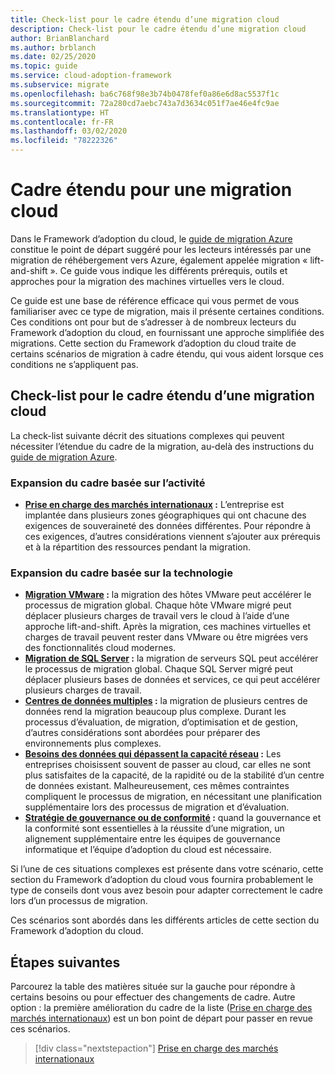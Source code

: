 ```yaml
---
title: Check-list pour le cadre étendu d’une migration cloud
description: Check-list pour le cadre étendu d’une migration cloud
author: BrianBlanchard
ms.author: brblanch
ms.date: 02/25/2020
ms.topic: guide
ms.service: cloud-adoption-framework
ms.subservice: migrate
ms.openlocfilehash: ba6c768f98e3b74b0478fef0a86e6d8ac5537f1c
ms.sourcegitcommit: 72a280cd7aebc743a7d3634c051f7ae46e4fc9ae
ms.translationtype: HT
ms.contentlocale: fr-FR
ms.lasthandoff: 03/02/2020
ms.locfileid: "78222326"
---
```

# <a name="expanded-scope-for-cloud-migration"></a>Cadre étendu pour une migration cloud

Dans le Framework d’adoption du cloud, le [guide de migration Azure](../azure-migration-guide/index.md) constitue le point de départ suggéré pour les lecteurs intéressés par une migration de réhébergement vers Azure, également appelée migration « lift-and-shift ». Ce guide vous indique les différents prérequis, outils et approches pour la migration des machines virtuelles vers le cloud.

Ce guide est une base de référence efficace qui vous permet de vous familiariser avec ce type de migration, mais il présente certaines conditions. Ces conditions ont pour but de s’adresser à de nombreux lecteurs du Framework d’adoption du cloud, en fournissant une approche simplifiée des migrations. Cette section du Framework d’adoption du cloud traite de certains scénarios de migration à cadre étendu, qui vous aident lorsque ces conditions ne s’appliquent pas.

## <a name="cloud-migration-expanded-scope-checklist"></a>Check-list pour le cadre étendu d’une migration cloud

La check-list suivante décrit des situations complexes qui peuvent nécessiter l’étendue du cadre de la migration, au-delà des instructions du [guide de migration Azure](../azure-migration-guide/index.md).

### <a name="business-driven-scope-expansion"></a>Expansion du cadre basée sur l’activité

- **[Prise en charge des marchés internationaux](../../decision-guides/regions/index.md) :** L’entreprise est implantée dans plusieurs zones géographiques qui ont chacune des exigences de souveraineté des données différentes. Pour répondre à ces exigences, d’autres considérations viennent s’ajouter aux prérequis et à la répartition des ressources pendant la migration.

### <a name="technology-driven-scope-expansion"></a>Expansion du cadre basée sur la technologie

- **[Migration VMware](./vmware-host.md) :** la migration des hôtes VMware peut accélérer le processus de migration global. Chaque hôte VMware migré peut déplacer plusieurs charges de travail vers le cloud à l’aide d’une approche lift-and-shift. Après la migration, ces machines virtuelles et charges de travail peuvent rester dans VMware ou être migrées vers des fonctionnalités cloud modernes.
- **[Migration de SQL Server](./sql-migration.md) :** la migration de serveurs SQL peut accélérer le processus de migration global. Chaque SQL Server migré peut déplacer plusieurs bases de données et services, ce qui peut accélérer plusieurs charges de travail.
- **[Centres de données multiples](./multiple-datacenters.md) :** la migration de plusieurs centres de données rend la migration beaucoup plus complexe. Durant les processus d’évaluation, de migration, d’optimisation et de gestion, d’autres considérations sont abordées pour préparer des environnements plus complexes.
- **[Besoins des données qui dépassent la capacité réseau](./network-capacity-exceeded.md) :** Les entreprises choisissent souvent de passer au cloud, car elles ne sont plus satisfaites de la capacité, de la rapidité ou de la stabilité d’un centre de données existant. Malheureusement, ces mêmes contraintes compliquent le processus de migration, en nécessitant une planification supplémentaire lors des processus de migration et d’évaluation.
- **[Stratégie de gouvernance ou de conformité](./governance-or-compliance.md) :** quand la gouvernance et la conformité sont essentielles à la réussite d’une migration, un alignement supplémentaire entre les équipes de gouvernance informatique et l’équipe d’adoption du cloud est nécessaire.

Si l’une de ces situations complexes est présente dans votre scénario, cette section du Framework d’adoption du cloud vous fournira probablement le type de conseils dont vous avez besoin pour adapter correctement le cadre lors d’un processus de migration.

Ces scénarios sont abordés dans les différents articles de cette section du Framework d’adoption du cloud.

## <a name="next-steps"></a>Étapes suivantes

Parcourez la table des matières située sur la gauche pour répondre à certains besoins ou pour effectuer des changements de cadre. Autre option : la première amélioration du cadre de la liste ([Prise en charge des marchés internationaux](../../decision-guides/regions/index.md)) est un bon point de départ pour passer en revue ces scénarios.

> [!div class="nextstepaction"]
> [Prise en charge des marchés internationaux](../../decision-guides/regions/index.md)

